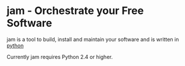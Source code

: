 ﻿jam - Orchestrate your Free Software
====================================

jam is a tool to build, install and maintain your software and is written in [python](http://www.python.org)

Currently jam requires Python 2.4 or higher.
